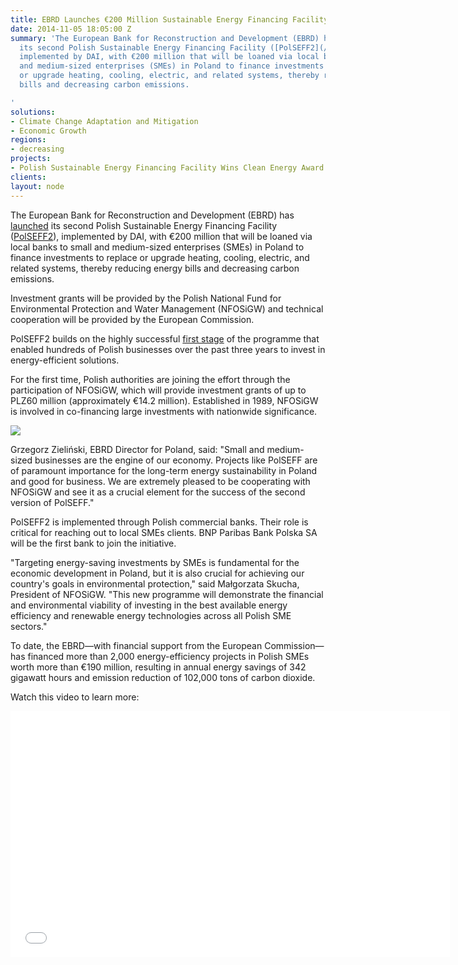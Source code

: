 ```yaml
---
title: EBRD Launches €200 Million Sustainable Energy Financing Facility in Poland
date: 2014-11-05 18:05:00 Z
summary: 'The European Bank for Reconstruction and Development (EBRD) has [launched]http://www.ebrd.com/pages/news/press/2014/141105.shtml()
  its second Polish Sustainable Energy Financing Facility ([PolSEFF2](/our-work/projects/poland-polish-sustainable-energy-financing-facility-polseff)),
  implemented by DAI, with €200 million that will be loaned via local banks to small
  and medium-sized enterprises (SMEs) in Poland to finance investments to replace
  or upgrade heating, cooling, electric, and related systems, thereby reducing energy
  bills and decreasing carbon emissions.

'
solutions:
- Climate Change Adaptation and Mitigation
- Economic Growth
regions:
- decreasing
projects:
- Polish Sustainable Energy Financing Facility Wins Clean Energy Award
clients: 
layout: node
---
```


The European Bank for Reconstruction and Development (EBRD) has [launched][1] its second Polish Sustainable Energy Financing Facility ([PolSEFF2][2]), implemented by DAI, with €200 million that will be loaned via local banks to small and medium-sized enterprises (SMEs) in Poland to finance investments to replace or upgrade heating, cooling, electric, and related systems, thereby reducing energy bills and decreasing carbon emissions.

Investment grants will be provided by the Polish National Fund for Environmental Protection and Water Management (NFOSiGW) and technical cooperation will be provided by the European Commission.

PolSEFF2 builds on the highly successful [first stage][3] of the programme that enabled hundreds of Polish businesses over the past three years to invest in energy-efficient solutions.

For the first time, Polish authorities are joining the effort through the participation of NFOSiGW, which will provide investment grants of up to PLZ60 million (approximately €14.2 million). Established in 1989, NFOSiGW is involved in co-financing large investments with nationwide significance.

![][4]

Grzegorz Zieliński, EBRD Director for Poland, said: "Small and medium-sized businesses are the engine of our economy. Projects like PolSEFF are of paramount importance for the long-term energy sustainability in Poland and good for business. We are extremely pleased to be cooperating with NFOSiGW and see it as a crucial element for the success of the second version of PolSEFF."

PolSEFF2 is implemented through Polish commercial banks. Their role is critical for reaching out to local SMEs clients. BNP Paribas Bank Polska SA will be the first bank to join the initiative.

"Targeting energy-saving investments by SMEs is fundamental for the economic development in Poland, but it is also crucial for achieving our country's goals in environmental protection," said Małgorzata Skucha, President of NFOSiGW. "This new programme will demonstrate the financial and environmental viability of investing in the best available energy efficiency and renewable energy technologies across all Polish SME sectors."

To date, the EBRD—with financial support from the European Commission—has financed more than 2,000 energy-efficiency projects in Polish SMEs worth more than €190 million, resulting in annual energy savings of 342 gigawatt hours and emission reduction of 102,000 tons of carbon dioxide.

Watch this video to learn more:

<iframe allowfullscreen="" frameborder="0" height="394" src="//www.youtube.com/embed/b5jtgs890vA" width="703"></iframe>

[1]: http://www.ebrd.com/pages/news/press/2014/141105.shtml
[2]: /our-work/projects/poland-polish-sustainable-energy-financing-facility-polseff
[3]: http://www.polseff.org/pl/rezultaty-polseff-0
[4]: /assets/images/news/polseff2launch.jpg
